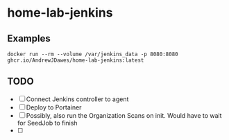 # home-lab-jenkins

## Examples

```
docker run --rm --volume /var/jenkins_data -p 8080:8080 ghcr.io/AndrewJDawes/home-lab-jenkins:latest
```

## TODO

-   [ ] Connect Jenkins controller to agent
-   [ ] Deploy to Portainer
-   [ ] Possibly, also run the Organization Scans on init. Would have to wait for SeedJob to finish
-   [ ]
